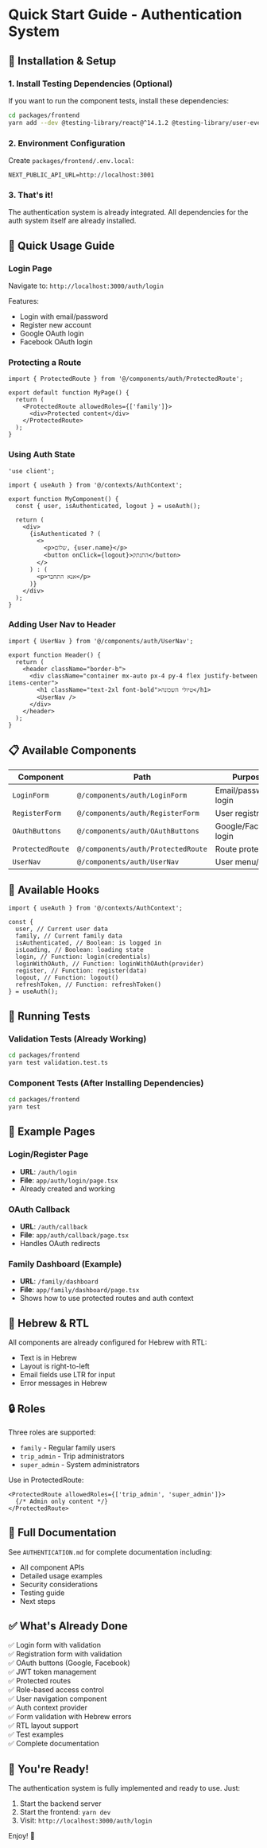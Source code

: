 # Quick Start Guide - Authentication System

## 🚀 Installation & Setup

### 1. Install Testing Dependencies (Optional)

If you want to run the component tests, install these dependencies:

```bash
cd packages/frontend
yarn add --dev @testing-library/react@^14.1.2 @testing-library/user-event@^14.5.1 @testing-library/jest-dom@^6.1.5 @vitejs/plugin-react@^4.2.1 @vitest/ui@^1.0.4 jsdom@^23.0.1
```

### 2. Environment Configuration

Create `packages/frontend/.env.local`:

```env
NEXT_PUBLIC_API_URL=http://localhost:3001
```

### 3. That's it!

The authentication system is already integrated. All dependencies for the auth system itself are already installed.

## 🎯 Quick Usage Guide

### Login Page

Navigate to: `http://localhost:3000/auth/login`

Features:

- Login with email/password
- Register new account
- Google OAuth login
- Facebook OAuth login

### Protecting a Route

```tsx
import { ProtectedRoute } from '@/components/auth/ProtectedRoute';

export default function MyPage() {
  return (
    <ProtectedRoute allowedRoles={['family']}>
      <div>Protected content</div>
    </ProtectedRoute>
  );
}
```

### Using Auth State

```tsx
'use client';

import { useAuth } from '@/contexts/AuthContext';

export function MyComponent() {
  const { user, isAuthenticated, logout } = useAuth();

  return (
    <div>
      {isAuthenticated ? (
        <>
          <p>שלום, {user.name}</p>
          <button onClick={logout}>התנתק</button>
        </>
      ) : (
        <p>אנא התחבר</p>
      )}
    </div>
  );
}
```

### Adding User Nav to Header

```tsx
import { UserNav } from '@/components/auth/UserNav';

export function Header() {
  return (
    <header className="border-b">
      <div className="container mx-auto px-4 py-4 flex justify-between items-center">
        <h1 className="text-2xl font-bold">טיולי השכונה</h1>
        <UserNav />
      </div>
    </header>
  );
}
```

## 📋 Available Components

| Component        | Path                               | Purpose               |
| ---------------- | ---------------------------------- | --------------------- |
| `LoginForm`      | `@/components/auth/LoginForm`      | Email/password login  |
| `RegisterForm`   | `@/components/auth/RegisterForm`   | User registration     |
| `OAuthButtons`   | `@/components/auth/OAuthButtons`   | Google/Facebook login |
| `ProtectedRoute` | `@/components/auth/ProtectedRoute` | Route protection      |
| `UserNav`        | `@/components/auth/UserNav`        | User menu/status      |

## 🔑 Available Hooks

```tsx
import { useAuth } from '@/contexts/AuthContext';

const {
  user, // Current user data
  family, // Current family data
  isAuthenticated, // Boolean: is logged in
  isLoading, // Boolean: loading state
  login, // Function: login(credentials)
  loginWithOAuth, // Function: loginWithOAuth(provider)
  register, // Function: register(data)
  logout, // Function: logout()
  refreshToken, // Function: refreshToken()
} = useAuth();
```

## 🧪 Running Tests

### Validation Tests (Already Working)

```bash
cd packages/frontend
yarn test validation.test.ts
```

### Component Tests (After Installing Dependencies)

```bash
cd packages/frontend
yarn test
```

## 📝 Example Pages

### Login/Register Page

- **URL**: `/auth/login`
- **File**: `app/auth/login/page.tsx`
- Already created and working

### OAuth Callback

- **URL**: `/auth/callback`
- **File**: `app/auth/callback/page.tsx`
- Handles OAuth redirects

### Family Dashboard (Example)

- **URL**: `/family/dashboard`
- **File**: `app/family/dashboard/page.tsx`
- Shows how to use protected routes and auth context

## 🎨 Hebrew & RTL

All components are already configured for Hebrew with RTL:

- Text is in Hebrew
- Layout is right-to-left
- Email fields use LTR for input
- Error messages in Hebrew

## 🔒 Roles

Three roles are supported:

- `family` - Regular family users
- `trip_admin` - Trip administrators
- `super_admin` - System administrators

Use in ProtectedRoute:

```tsx
<ProtectedRoute allowedRoles={['trip_admin', 'super_admin']}>
  {/* Admin only content */}
</ProtectedRoute>
```

## 📖 Full Documentation

See `AUTHENTICATION.md` for complete documentation including:

- All component APIs
- Detailed usage examples
- Security considerations
- Testing guide
- Next steps

## ✅ What's Already Done

✅ Login form with validation  
✅ Registration form with validation  
✅ OAuth buttons (Google, Facebook)  
✅ JWT token management  
✅ Protected routes  
✅ Role-based access control  
✅ User navigation component  
✅ Auth context provider  
✅ Form validation with Hebrew errors  
✅ RTL layout support  
✅ Test examples  
✅ Complete documentation

## 🎉 You're Ready!

The authentication system is fully implemented and ready to use. Just:

1. Start the backend server
2. Start the frontend: `yarn dev`
3. Visit: `http://localhost:3000/auth/login`

Enjoy! 🚀
